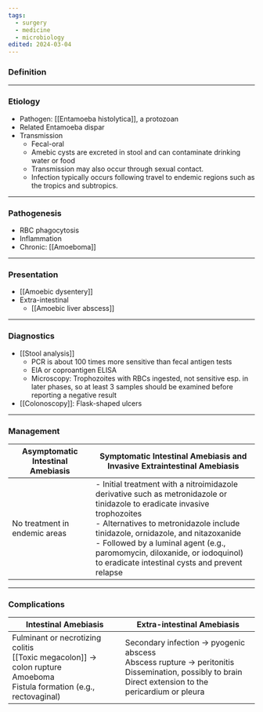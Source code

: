 ```yaml
---
tags:
  - surgery
  - medicine
  - microbiology
edited: 2024-03-04
---
```

### Definition


---
### Etiology
- Pathogen: [[Entamoeba histolytica]], a protozoan
- Related Entamoeba dispar
- Transmission
	- Fecal-oral
	- Amebic cysts are excreted in stool and can contaminate drinking water or food
	- Transmission may also occur through sexual contact.
	- Infection typically occurs following travel to endemic regions such as the tropics and subtropics. 

---
### Pathogenesis
- RBC phagocytosis
- Inflammation
- Chronic: [[Amoeboma]] 

---
### Presentation
- [[Amoebic dysentery]]
- Extra-intestinal
	- [[Amoebic liver abscess]]

---
### Diagnostics
- [[Stool analysis]] 
	- PCR is about 100 times more sensitive than fecal antigen tests
	- EIA or coproantigen ELISA
	- Microscopy: Trophozoites with RBCs ingested, not sensitive esp. in later phases, so at least 3 samples should be examined before reporting a negative result
- [[Colonoscopy]]: Flask-shaped ulcers 

---
### Management
| Asymptomatic Intestinal Amebiasis | Symptomatic Intestinal Amebiasis and Invasive Extraintestinal Amebiasis                                                                                                                                                                                                                                                                           |
| --------------------------------- | ------------------------------------------------------------------------------------------------------------------------------------------------------------------------------------------------------------------------------------------------------------------------------------------------------------------------------------------------- |
| No treatment in endemic areas     | - Initial treatment with a nitroimidazole derivative such as metronidazole or tinidazole to eradicate invasive trophozoites<br>- Alternatives to metronidazole include tinidazole, ornidazole, and nitazoxanide<br>- Followed by a luminal agent (e.g., paromomycin, diloxanide, or iodoquinol) to eradicate intestinal cysts and prevent relapse |

---
### Complications

| Intestinal Amebiasis                                                                                                          | Extra-intestinal Amebiasis                                                                                                                                   |
| ----------------------------------------------------------------------------------------------------------------------------- | ------------------------------------------------------------------------------------------------------------------------------------------------------------ |
| Fulminant or necrotizing colitis<br>[[Toxic megacolon]] → colon rupture<br>Amoeboma<br>Fistula formation (e.g., rectovaginal) | Secondary infection → pyogenic abscess<br>Abscess rupture → peritonitis<br>Dissemination, possibly to brain<br>Direct extension to the pericardium or pleura |




